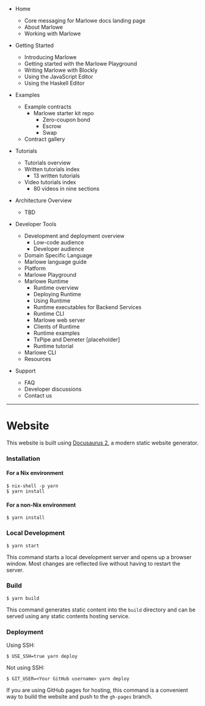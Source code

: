 * Home
   * Core messaging for Marlowe docs landing page
   * About Marlowe
   * Working with Marlowe

* Getting Started
   * Introducing Marlowe
   * Getting started with the Marlowe Playground
   * Writing Marlowe with Blockly
   * Using the JavaScript Editor
   * Using the Haskell Editor

* Examples
   * Example contracts
      * Marlowe starter kit repo
         * Zero-coupon bond
         * Escrow
         * Swap
   * Contract gallery

* Tutorials 
   * Tutorials overview
   * Written tutorials index
      * 13 written tutorials
   * Video tutorials index
      * 80 videos in nine sections

* Architecture Overview
   * TBD

* Developer Tools
   * Development and deployment overview
      * Low-code audience
      * Developer audience
   * Domain Specific Language
   * Marlowe language guide
   * Platform
   * Marlowe Playground
   * Marlowe Runtime
      * Runtime overview
      * Deploying Runtime
      * Using Runtime
      * Runtime executables for Backend Services
      * Runtime CLI
      * Marlowe web server
      * Clients of Runtime
      * Runtime examples
      * TxPipe and Demeter [placeholder]
      * Runtime tutorial
   * Marlowe CLI
   * Resources

* Support
   * FAQ
   * Developer discussions
   * Contact us

---

# Website

This website is built using [Docusaurus 2](https://docusaurus.io/), a modern static website generator.

### Installation

#### For a Nix environment

```
$ nix-shell -p yarn
$ yarn install
```

#### For a non-Nix environment

```
$ yarn install
```

### Local Development

```
$ yarn start
```

This command starts a local development server and opens up a browser window. Most changes are reflected live without having to restart the server.

### Build

```
$ yarn build
```

This command generates static content into the `build` directory and can be served using any static contents hosting service.

### Deployment

Using SSH:

```
$ USE_SSH=true yarn deploy
```

Not using SSH:

```
$ GIT_USER=<Your GitHub username> yarn deploy
```

If you are using GitHub pages for hosting, this command is a convenient way to build the website and push to the `gh-pages` branch.
